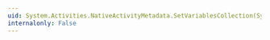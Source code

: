 ```yaml
---
uid: System.Activities.NativeActivityMetadata.SetVariablesCollection(System.Collections.ObjectModel.Collection{System.Activities.Variable})
internalonly: False
---
```

